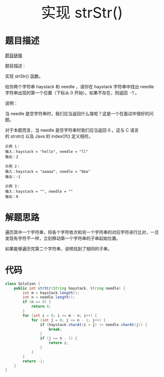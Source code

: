 <div align='center' ><font size='70'>实现 strStr() </font></div>

# 题目描述

<a href="https://leetcode-cn.com/problems/implement-strstr/">题目链接</a>

题目描述 :

实现 strStr() 函数。

给你两个字符串 haystack 和 needle ，请你在 haystack 字符串中找出 needle 字符串出现的第一个位置（下标从 0 开始）。如果不存在，则返回  -1 。

说明：

当 needle 是空字符串时，我们应当返回什么值呢？这是一个在面试中很好的问题。

对于本题而言，当 needle 是空字符串时我们应当返回 0 。这与 C 语言的 strstr() 以及 Java 的 indexOf() 定义相符。

````
示例 1：
输入：haystack = "hello", needle = "ll"
输出：2

示例 2：
输入：haystack = "aaaaa", needle = "bba"
输出：-1

示例 3：
输入：haystack = "", needle = ""
输出：0
````

# 解题思路

遍历其中一个字符串，将各个字符依次和另一个字符串的对应字符进行比对，一旦发现有字符不一样，立刻移动第一个字符串的子串起始位置。

如果能够遍历完第二个字符串，说明找到了相同的子串。

# 代码

```java
class Solution {
    public int strStr(String haystack, String needle) {
        int m = haystack.length();
        int n = needle.length();
        if (n == 0) {
            return 0;
        }
        for (int i = 0; i <= m - n; i++) {
            for (int j = 0; j <= n - 1; j++) {
                if (haystack.charAt(i + j) != needle.charAt(j)) {
                    break;
                }
                if (j == n - 1) {
                    return i;
                }
            }
        }
        return -1;
    }
}
```


